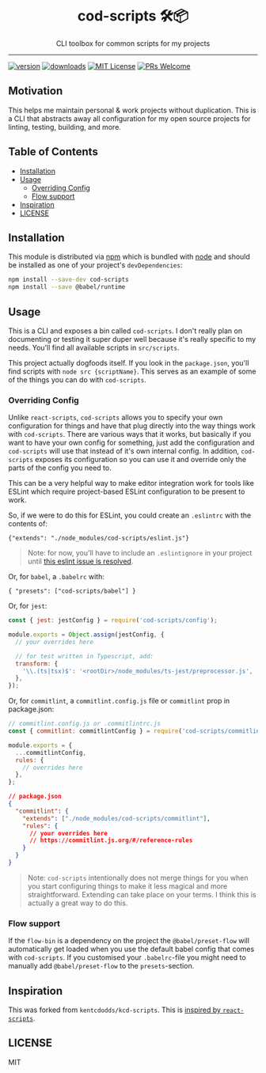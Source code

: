 <div align="center">
<h1>cod-scripts 🛠📦</h1>

<p>CLI toolbox for common scripts for my projects</p>
</div>

<hr />

[![version][version-badge]][package] [![downloads][downloads-badge]][npmcharts]
[![MIT License][license-badge]][license] [![PRs Welcome][prs-badge]][prs]

## Motivation

This helps me maintain personal & work projects without duplication. This is a CLI that abstracts
away all configuration for my open source projects for linting, testing, building, and more.

## Table of Contents

<!-- START doctoc generated TOC please keep comment here to allow auto update -->
<!-- DON'T EDIT THIS SECTION, INSTEAD RE-RUN doctoc TO UPDATE -->

- [Installation](#installation)
- [Usage](#usage)
  - [Overriding Config](#overriding-config)
  - [Flow support](#flow-support)
- [Inspiration](#inspiration)
- [LICENSE](#license)

<!-- END doctoc generated TOC please keep comment here to allow auto update -->

## Installation

This module is distributed via [npm][npm] which is bundled with [node][node] and should be installed
as one of your project's `devDependencies`:

```sh
npm install --save-dev cod-scripts
npm install --save @babel/runtime
```

## Usage

This is a CLI and exposes a bin called `cod-scripts`. I don't really plan on documenting or testing
it super duper well because it's really specific to my needs. You'll find all available scripts in
`src/scripts`.

This project actually dogfoods itself. If you look in the `package.json`, you'll find scripts with
`node src {scriptName}`. This serves as an example of some of the things you can do with
`cod-scripts`.

### Overriding Config

Unlike `react-scripts`, `cod-scripts` allows you to specify your own configuration for things and
have that plug directly into the way things work with `cod-scripts`. There are various ways that it
works, but basically if you want to have your own config for something, just add the configuration
and `cod-scripts` will use that instead of it's own internal config. In addition, `cod-scripts`
exposes its configuration so you can use it and override only the parts of the config you need to.

This can be a very helpful way to make editor integration work for tools like ESLint which require
project-based ESLint configuration to be present to work.

So, if we were to do this for ESLint, you could create an `.eslintrc` with the contents of:

```
{"extends": "./node_modules/cod-scripts/eslint.js"}
```

> Note: for now, you'll have to include an `.eslintignore` in your project until
> [this eslint issue is resolved](https://github.com/eslint/eslint/issues/9227).

Or, for `babel`, a `.babelrc` with:

```
{ "presets": ["cod-scripts/babel"] }
```

Or, for `jest`:

```js
const { jest: jestConfig } = require('cod-scripts/config');

module.exports = Object.assign(jestConfig, {
  // your overrides here

  // for test written in Typescript, add:
  transform: {
    '\\.(ts|tsx)$': '<rootDir>/node_modules/ts-jest/preprocessor.js',
  },
});
```

Or, for `commitlint`, a `commitlint.config.js` file or `commitlint` prop in package.json:

```js
// commitlint.config.js or .commitlintrc.js
const { commitlint: commitlintConfig } = require('cod-scripts/commitlint');

module.exports = {
  ...commitlintConfig,
  rules: {
    // overrides here
  },
};
```

```json
// package.json
{
  "commitlint": {
    "extends": ["./node_modules/cod-scripts/commitlint"],
    "rules": {
      // your overrides here
      // https://commitlint.js.org/#/reference-rules
    }
  }
}
```

> Note: `cod-scripts` intentionally does not merge things for you when you start configuring things
> to make it less magical and more straightforward. Extending can take place on your terms. I think
> this is actually a great way to do this.

### Flow support

If the `flow-bin` is a dependency on the project the `@babel/preset-flow` will automatically get
loaded when you use the default babel config that comes with `cod-scripts`. If you customised your
`.babelrc`-file you might need to manually add `@babel/preset-flow` to the `presets`-section.

## Inspiration

This was forked from `kentcdodds/kcd-scripts`. This is
[inspired by `react-scripts`](https://github.com/kentcdodds/kcd-scripts#inspiration).

## LICENSE

MIT

[npm]: https://www.npmjs.com/
[node]: https://nodejs.org
[npmcharts]: http://npmcharts.com/compare/cod-scripts
[version-badge]: https://img.shields.io/npm/v/cod-scripts.svg?style=flat-square
[package]: https://www.npmjs.com/package/cod-scripts
[downloads-badge]: https://img.shields.io/npm/dm/cod-scripts.svg?style=flat-square
[license-badge]: https://img.shields.io/npm/l/cod-scripts.svg?style=flat-square
[license]: https://github.com/codfish/cod-scripts/blob/master/LICENSE
[prs-badge]: https://img.shields.io/badge/PRs-welcome-brightgreen.svg?style=flat-square
[prs]: http://makeapullrequest.com

